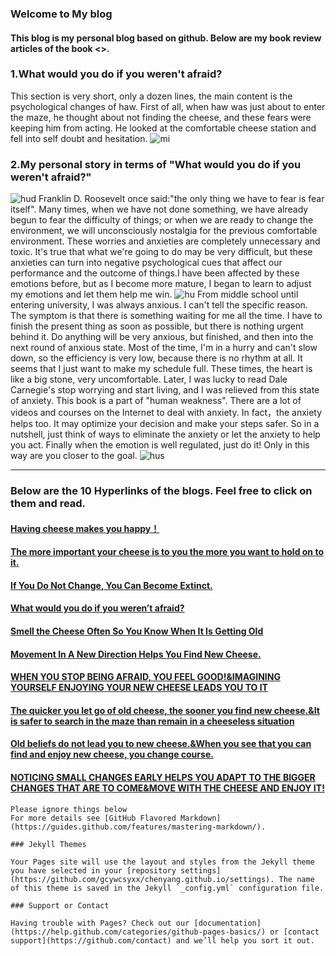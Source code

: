 ### Welcome to My blog

#### This blog is my personal blog based on github. Below are my book review articles of the book <<Who Moved My Cheese>>.


### 1.What would you do if you weren't afraid?

This section is very short, only a dozen lines, the main content is the psychological changes of haw. First of all, when haw was just about to enter the maze, he thought about not finding the cheese, and these fears were keeping him from acting. He looked at the comfortable cheese station and fell into self doubt and hesitation.
![mi](https://ss3.bdstatic.com/70cFv8Sh_Q1YnxGkpoWK1HF6hhy/it/u=1690143933,1678045860&fm=26&gp=0.jpg)



### 2.My personal story in terms of "What would you do if you weren't afraid?"
![hud](https://ss2.bdstatic.com/70cFvnSh_Q1YnxGkpoWK1HF6hhy/it/u=1985370229,3240233357&fm=26&gp=0.jpg)
Franklin D. Roosevelt once said:"the only thing we have to fear is fear itself". Many times, when we have not done something, we have already begun to fear the difficulty of things; or when we are ready to change the environment, we will unconsciously nostalgia for the previous comfortable environment.
These worries and anxieties are completely unnecessary and toxic. It's true that what we're going to do may be very difficult, but these anxieties can turn into negative psychological cues that affect our performance and the outcome of things.I have been affected by these emotions before, but as I become more mature, I began to learn to adjust my emotions and let them help me win.
![hu](https://ss2.bdstatic.com/70cFvnSh_Q1YnxGkpoWK1HF6hhy/it/u=1958518678,722258404&fm=26&gp=0.jpg)
From middle school until entering university, I was always anxious. I can't tell the specific reason. The symptom is that there is something waiting for me all the time. I have to finish the present thing as soon as possible, but there is nothing urgent behind it. Do anything will be very anxious, but finished, and then into the next round of anxious state. Most of the time, I'm in a hurry and can't slow down, so the efficiency is very low, because there is no rhythm at all. It seems that I just want to make my schedule full. These times, the heart is like a big stone, very uncomfortable. Later, I was lucky to read Dale Carnegie's stop worrying and start living, and I was relieved from this state of anxiety. This book is a part of "human weakness".  There are a lot of videos and courses on the Internet to deal with anxiety.
In fact，the anxiety helps too. It may optimize your decision and make your steps safer.
So in a nutshell, just think of ways to eliminate the anxiety or let the anxiety to help you act. Finally when the emotion is well regulated, just do it! Only in this way are you closer to the goal.
![hus](https://ss0.bdstatic.com/70cFvHSh_Q1YnxGkpoWK1HF6hhy/it/u=2421463387,548504183&fm=26&gp=0.jpg)

---------------------------------------------------------------------------------------
### Below are the 10 Hyperlinks of the blogs. Feel free to click on them and read.
#### [Having cheese makes you happy！](https://gcywcsyxx.github.io/chenyang.github.io/blog1)
#### [The more important your cheese is to you the more you want to hold on to it.](https://gcywcsyxx.github.io/chenyang.github.io/blog2)
#### [If You Do Not Change, You Can Become Extinct.](https://gcywcsyxx.github.io/chenyang.github.io/blog3)
#### [What would you do if you weren’t afraid?](https://gcywcsyxx.github.io/chenyang.github.io/blog4)
#### [Smell the Cheese Often So You Know When It Is Getting Old](https://gcywcsyxx.github.io/chenyang.github.io/blog5)
#### [Movement In A New Direction Helps You Find New Cheese.](https://gcywcsyxx.github.io/chenyang.github.io/blog6)
#### [WHEN YOU STOP BEING AFRAID, YOU FEEL GOOD!&IMAGINING YOURSELF ENJOYING YOUR NEW CHEESE LEADS YOU TO IT](https://gcywcsyxx.github.io/chenyang.github.io/blog7)
#### [The quicker you let go of old cheese, the sooner you find new cheese.&It is safer to search in the maze than remain in a cheeseless situation](https://gcywcsyxx.github.io/chenyang.github.io/blog8)
#### [Old beliefs do not lead you to new cheese.&When you see that you can find and enjoy new cheese, you change course.](https://gcywcsyxx.github.io/chenyang.github.io/blog9)
#### [NOTICING SMALL CHANGES EARLY HELPS YOU ADAPT TO THE BIGGER CHANGES THAT ARE TO COME&MOVE WITH THE CHEESE AND ENJOY IT!](https://gcywcsyxx.github.io/chenyang.github.io/blog10)
















```
Please ignore things below
For more details see [GitHub Flavored Markdown](https://guides.github.com/features/mastering-markdown/).

### Jekyll Themes

Your Pages site will use the layout and styles from the Jekyll theme you have selected in your [repository settings](https://github.com/gcywcsyxx/chenyang.github.io/settings). The name of this theme is saved in the Jekyll `_config.yml` configuration file.

### Support or Contact

Having trouble with Pages? Check out our [documentation](https://help.github.com/categories/github-pages-basics/) or [contact support](https://github.com/contact) and we’ll help you sort it out.
